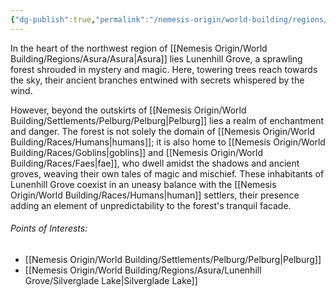 ```yaml
---
{"dg-publish":true,"permalink":"/nemesis-origin/world-building/regions/asura/lunenhill-grove/lunenhill-grove/"}
---
```


In the heart of the northwest region of [[Nemesis Origin/World Building/Regions/Asura/Asura\|Asura]] lies Lunenhill Grove, a sprawling forest shrouded in mystery and magic. Here, towering trees reach towards the sky, their ancient branches entwined with secrets whispered by the wind.

However, beyond the outskirts of [[Nemesis Origin/World Building/Settlements/Pelburg/Pelburg\|Pelburg]] lies a realm of enchantment and danger. The forest is not solely the domain of [[Nemesis Origin/World Building/Races/Humans\|humans]]; it is also home to [[Nemesis Origin/World Building/Races/Goblins\|goblins]] and [[Nemesis Origin/World Building/Races/Faes\|fae]], who dwell amidst the shadows and ancient groves, weaving their own tales of magic and mischief. These inhabitants of Lunenhill Grove coexist in an uneasy balance with the [[Nemesis Origin/World Building/Races/Humans\|human]] settlers, their presence adding an element of unpredictability to the forest's tranquil facade.

###### Points of Interests:
- [[Nemesis Origin/World Building/Settlements/Pelburg/Pelburg\|Pelburg]]
- [[Nemesis Origin/World Building/Regions/Asura/Lunenhill Grove/Silverglade Lake\|Silverglade Lake]]
